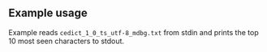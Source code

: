 ## Example usage

Example reads `cedict_1_0_ts_utf-8_mdbg.txt` from stdin and prints the top 10
most seen characters to stdout.
